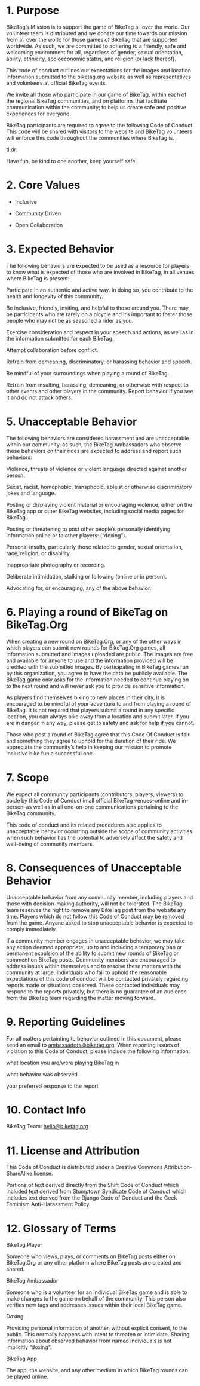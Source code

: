 
# 1. Purpose

BikeTag’s Mission is to support the game of BikeTag all over the world. Our volunteer team is distributed and we donate our time towards our mission from all over the world for those games of BikeTag that are supported worldwide. As such, we are committed to adhering to a friendly, safe and welcoming environment for all, regardless of gender, sexual orientation, ability, ethnicity, socioeconomic status, and religion (or lack thereof).

  

This code of conduct outlines our expectations for the images and location information submitted to the biketag.org website as well as representatives and volunteers at official BikeTag events.

  

We invite all those who participate in our game of BikeTag, within each of the regional BikeTag communities, and on platforms that facilitate communication within the community; to help us create safe and positive experiences for everyone.

  

BikeTag participants are required to agree to the following Code of Conduct. This code will be shared with visitors to the website and BikeTag volunteers will enforce this code throughout the communities where BikeTag is.

  

tl;dr:

  

Have fun, be kind to one another, keep yourself safe.

  

# 2. Core Values

-   Inclusive
    
-   Community Driven
    
-   Open Collaboration
    

# 3. Expected Behavior

The following behaviors are expected to be used as a resource for players to know what is expected of those who are involved in BikeTag, in all venues where BikeTag is present:

  

Participate in an authentic and active way. In doing so, you contribute to the health and longevity of this community.

  

Be inclusive, friendly, inviting, and helpful to those around you. There may be participants who are rarely on a bicycle and it’s important to foster those people who may not be as seasoned a rider as you.

  

Exercise consideration and respect in your speech and actions, as well as in the information submitted for each BikeTag.

  

Attempt collaboration before conflict.

  

Refrain from demeaning, discriminatory, or harassing behavior and speech.

  

Be mindful of your surroundings when playing a round of BikeTag.

  

Refrain from insulting, harassing, demeaning, or otherwise with respect to other events and other players in the community. Report behavior if you see it and do not attack others.

  

# 5. Unacceptable Behavior

The following behaviors are considered harassment and are unacceptable within our community, as such, the BikeTag Ambassadors who observe these behaviors on their rides are expected to address and report such behaviors:

  

Violence, threats of violence or violent language directed against another person.

  

Sexist, racist, homophobic, transphobic, ableist or otherwise discriminatory jokes and language.

  

Posting or displaying violent material or encouraging violence, either on the BikeTag app or other BikeTag websites, including social media pages for BikeTag.

  

Posting or threatening to post other people’s personally identifying information online or to other players: (“doxing”).

  

Personal insults, particularly those related to gender, sexual orientation, race, religion, or disability.

  

Inappropriate photography or recording.

  

Deliberate intimidation, stalking or following (online or in person).

  

Advocating for, or encouraging, any of the above behavior.

  

# 6. Playing a round of BikeTag on BikeTag.Org

When creating a new round on BikeTag.Org, or any of the other ways in which players can submit new rounds for BikeTag.Org games, all information submitted and images uploaded are public. The images are free and available for anyone to use and the information provided will be credited with the submitted images. By participating in BikeTag games run by this organization, you agree to have the data be publicly available. The BikeTag game only asks for the information needed to continue playing on to the next round and will never ask you to provide sensitive information.

  

As players find themselves biking to new places in their city, it is encouraged to be mindful of your adventure to and from playing a round of BikeTag. It is not required that players submit a round in any specific location, you can always bike away from a location and submit later. If you are in danger in any way, please get to safety and ask for help if you cannot.

  

Those who post a round of BikeTag agree that this Code Of Conduct is fair and something they agree to uphold for the duration of their ride. We appreciate the community’s help in keeping our mission to promote inclusive bike fun a successful one.

  

# 7. Scope

We expect all community participants (contributors, players, viewers) to abide by this Code of Conduct in all official BikeTag venues–online and in-person–as well as in all one-on-one communications pertaining to the BikeTag community.

  

This code of conduct and its related procedures also applies to unacceptable behavior occurring outside the scope of community activities when such behavior has the potential to adversely affect the safety and well-being of community members.

  

# 8. Consequences of Unacceptable Behavior

Unacceptable behavior from any community member, including players and those with decision-making authority, will not be tolerated. The BikeTag team reserves the right to remove any BikeTag post from the website any time. Players which do not follow this Code of Conduct may be removed from the game. Anyone asked to stop unacceptable behavior is expected to comply immediately.

  

If a community member engages in unacceptable behavior, we may take any action deemed appropriate, up to and including a temporary ban or permanent expulsion of the ability to submit new rounds of BikeTag or comment on BikeTag posts. Community members are encouraged to address issues within themselves and to resolve these matters with the community at large. Individuals who fail to uphold the reasonable expectations of this code of conduct will be contacted privately regarding reports made or situations observed. These contacted individuals may respond to the reports privately, but there is no guarantee of an audience from the BikeTag team regarding the matter moving forward.

  

# 9. Reporting Guidelines

For all matters pertainting to behavior outlined in this document, please send an email to ambassadors@biketag.org. When reporting issues of violation to this Code of Conduct, please include the following information:

  

what location you are/were playing BikeTag in

what behavior was observed

your preferred response to the report

  

# 10. Contact Info

BikeTag Team: hello@biketag.org

  

# 11. License and Attribution

This Code of Conduct is distributed under a Creative Commons Attribution-ShareAlike license.

  

Portions of text derived directly from the Shift Code of Conduct which included text derived from Stumptown Syndicate Code of Conduct which includes text derived from the Django Code of Conduct and the Geek Feminism Anti-Harassment Policy.

  

# 12. Glossary of Terms

BikeTag Player

  

Someone who views, plays, or comments on BikeTag posts either on BikeTag.Org or any other platform where BikeTag posts are created and shared.

  

BikeTag Ambassador

  

Someone who is a volunteer for an individual BikeTag game and is able to make changes to the game on behalf of the community. This person also verifies new tags and addresses issues within their local BikeTag game.

  

Doxing

  

Providing personal information of another, without explicit consent, to the public. This normally happens with intent to threaten or intimidate. Sharing information about observed behavior from named individuals is not implicitly “doxing”.

  

BikeTag App

  

The app, the website, and any other medium in which BikeTag rounds can be played online.
